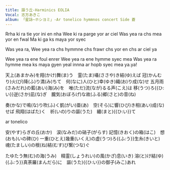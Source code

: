 ```yaml
---
title: 謳う丘-Harminics EOLIA
Vocal: 志方あきこ
album: 「星詠~ホシヨミ」-Ar tonelico hymmnos concert Side 蒼
---
```


Rrha ki ra tie yor ini en nha
Wee ki ra parge yor ar ciel
Was yea ra chs mea yor en fwal
Ma ki ga ks maya yor syec

Was yea ra, Wee yea ra
chs hymmne
chs frawr
chs yor
en chs ar ciel ya

Wee yea ra ene foul enrer
Wee yea ra ene hymme syec mea
Was yea ra hymme mea ks maya gyen yeal
innna ar hopb syec mea ya.ya!

天上(あまかみ)を翔(かけ)舞(ま)う　霊(たま)囁(ささや)き結(ゆ)えば
冠(かんむり)火(び)降(ふ)り満(み)ちて　何(なに)人(ひと)幸(ゆき)織(お)り成(な)せ
五月雨(さみだれ)の藍(あい)海(み)を　唯(ただ)流(なが)るる声(こえ)は
移(うつ)ろ{{ひ:い}}逆(さか)凪(な)ぎ　朧気(おぼろげ)な故(ふる)郷(さと)の音(ね)

奏(かな)で鳴(な)り吹(ふ)く凱(がい)亜(あ)　空(そら)に響(ひび)き相(あい)成(な)せば
飛翔(はばた)く　祈(いの)りの謳(うた)　纏(まと){{ひ:い}}て

ar tonelico

安(やす)らぎの丘(おか)　涙(なみだ)の硝子(がらす)
記憶(きおく)の箱(はこ)　想(おも)いの碑(ひ)
一重(ひとえ)幾重(いくえ)の虚(うつ)ろ{{ふ:う}}生糸(きいと)　魂(たましい)の根(ね)結(むす)び繋(つな)ぐ

たゆたう無(む)の海(うみ)　精霊(しょうれい)の風(かざ)息(いき)
溶(と)け結(ゆ){{ふ:う}}真荼羅(まんだら)に　謳(うた){{ひ:い}}の御子(みこ)あれ